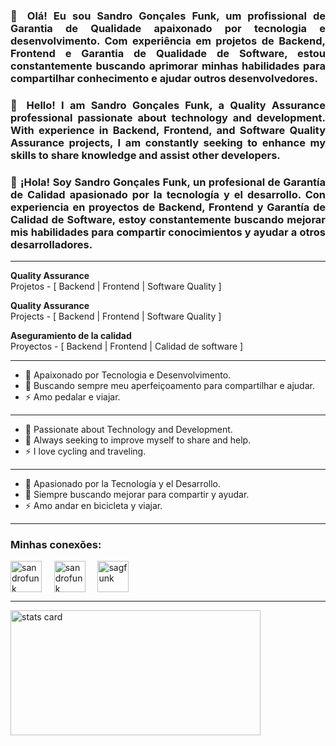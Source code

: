 <!---
sandrofunk/sandrofunk is a ✨ special ✨ repository because its `README.md` (this file) appears on your GitHub profile.
You can click the Preview link to take a look at your changes.
--->

### <p align="justify">👋 Olá! Eu sou Sandro Gonçales Funk, um profissional de Garantia de Qualidade apaixonado por tecnologia e desenvolvimento. Com experiência em projetos de Backend, Frontend e Garantia de Qualidade de Software, estou constantemente buscando aprimorar minhas habilidades para compartilhar conhecimento e ajudar outros desenvolvedores. </p>
### <p align="justify">👋 Hello! I am Sandro Gonçales Funk, a Quality Assurance professional passionate about technology and development. With experience in Backend, Frontend, and Software Quality Assurance projects, I am constantly seeking to enhance my skills to share knowledge and assist other developers. </p>
### <p align="justify">👋 ¡Hola! Soy Sandro Gonçales Funk, un profesional de Garantía de Calidad apasionado por la tecnología y el desarrollo. Con experiencia en proyectos de Backend, Frontend y Garantía de Calidad de Software, estoy constantemente buscando mejorar mis habilidades para compartir conocimientos y ayudar a otros desarrolladores. </p>

---

__Quality Assurance__
 <br /> Projetos - [ Backend | Frontend | Software Quality ]

__Quality Assurance__
 <br /> Projects - [ Backend | Frontend | Software Quality ]
 
__Aseguramiento de la calidad__
 <br /> Proyectos - [ Backend | Frontend | Calidad de software ]
 
---

* 🌱 Apaixonado por Tecnologia e Desenvolvimento.
* 🎯 Buscando sempre meu aperfeiçoamento para compartilhar e ajudar.
* ⚡ Amo pedalar e viajar.

---

* 🌱 Passionate about Technology and Development.
* 🎯 Always seeking to improve myself to share and help.
* ⚡ I love cycling and traveling.

---

* 🌱 Apasionado por la Tecnología y el Desarrollo.
* 🎯 Siempre buscando mejorar para compartir y ayudar.
* ⚡ Amo andar en bicicleta y viajar.

---

<h3 align="left">Minhas conexões:</h3>
<p align="left">
  <a href="https://twitter.com/sandrofunk" target="_blank"><img align="center" src="https://cdn.jsdelivr.net/gh/devicons/devicon@latest/icons/twitter/twitter-original.svg" alt="sandrofunk" height="50" width="50" /></a> &nbsp;&nbsp;&nbsp;
  <a href="https://www.linkedin.com/in/sandro-funk-790223174/" target="_blank"><img align="center" src="https://cdn.jsdelivr.net/gh/devicons/devicon@latest/icons/linkedin/linkedin-original-wordmark.svg" alt="sandrofunk" height="50" width="50" /></a>&nbsp;&nbsp;&nbsp;&nbsp;
  <a href="https://medium.com/@sagfunk" target="_blank"><img align="center" src="https://img.icons8.com/color/48/000000/medium-logo.png" alt="sagfunk" height="50" width="50" /></a>&nbsp;&nbsp;&nbsp;&nbsp;
</p>




<hr>
<p align= "left">
<a href="https://github.com/sandrofunk">
<img alt= "stats card" height="200px" width="400" src="https://github-readme-streak-stats.herokuapp.com/?user=sandrofunk&theme=radical">
</a>
</p>
